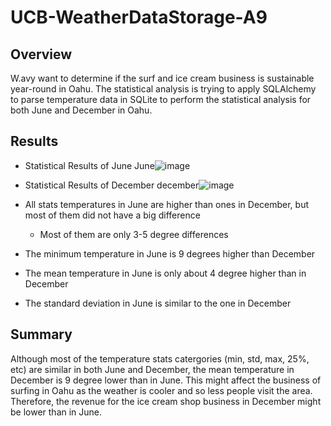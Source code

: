 # UCB-WeatherDataStorage-A9

## Overview 

W.avy want to determine if the surf and ice cream business is sustainable year-round in Oahu. The statistical analysis is trying to apply SQLAlchemy to parse temperature data in SQLite to perform the statistical analysis for both June and December in Oahu. 


## Results 

- Statistical Results of June 
June![image](https://user-images.githubusercontent.com/70616488/119294704-ed7c3580-bc09-11eb-8f86-1e3b8bfd4511.png)



- Statistical Results of December 
december![image](https://user-images.githubusercontent.com/70616488/119294713-f1a85300-bc09-11eb-9ae6-cb272179ccd4.png)


- All stats temperatures in June are higher than ones in December, but most of them did not have a big difference

  - Most of them are only 3-5 degree differences

- The minimum temperature in June is 9 degrees higher than December 

- The mean temperature in June is only about 4 degree higher than in December 

- The standard deviation in June is similar to the one in December 


## Summary

Although most of the temperature stats catergories (min, std, max, 25%, etc) are similar in both June and December, the mean temperature in December is 9 degree lower than in June. This might affect the business of surfing in Oahu as the weather is cooler and so less people visit the area. Therefore, the revenue for the ice cream shop business in December might be lower than in June. 
